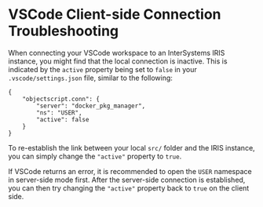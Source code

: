 # VSCode Client-side Connection Troubleshooting

When connecting your VSCode workspace to an InterSystems IRIS instance, you might find that the local connection is inactive. This is indicated by the `active` property being set to `false` in your `.vscode/settings.json` file, similar to the following:

```
{
    "objectscript.conn": {
        "server": "docker_pkg_manager",
        "ns": "USER",
        "active": false
    }
}

```

To re-establish the link between your local `src/` folder and the IRIS instance, you can simply change the `"active"` property to `true`.

If VSCode returns an error, it is recommended to open the `USER` namespace in server-side mode first. After the server-side connection is established, you can then try changing the `"active"` property back to `true` on the client side.
